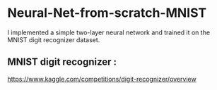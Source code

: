 # Neural-Net-from-scratch-MNIST

I implemented a simple two-layer neural network and trained it on the MNIST digit recognizer dataset.

## MNIST digit recognizer :

https://www.kaggle.com/competitions/digit-recognizer/overview

